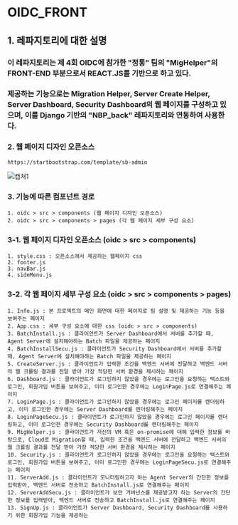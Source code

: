 # OIDC_FRONT

## 1. 레파지토리에 대한 설명
### 이 레파지토리는 제 4회 OIDC에 참가한 "정통" 팀의 "MigHelper"의 FRONT-END 부분으로서 REACT.JS를 기반으로 하고 있다. 
### 제공하는 기능으로는 Migration Helper, Server Create Helper, Server Dashboard, Security Dashboard의 웹 페이지를 구성하고 있으며, 이를 Django 기반의 "NBP_back" 레파지토리와 연동하여 사용한다.

### 2. 웹 페이지 디자인 오픈소스
    https://startbootstrap.com/template/sb-admin
    
![캡쳐1](https://user-images.githubusercontent.com/86856855/181065167-33b9da6e-d084-4ad0-b652-7891844afa2e.jpg)    

### 3. 기능에 따른 컴포넌트 경로
    1. oidc > src > components (웹 페이지 디자인 오픈소스)
    2. oidc > src > components > pages (각 웹 페이지 세부 구성 요소)
    
### 3-1. 웹 페이지 디자인 오픈소스 (oidc > src > components)
    1. style.css : 오픈소스에서 제공하는 웹페이지 css
    2. footer.js
    3. navBar.js
    4. sideMenu.js

### 3-2. 각 웹 페이지 세부 구성 요소 (oidc > src > components > pages) 
    1. Info.js : 본 프로젝트의 메인 화면에 대한 페이지로 팀 설명 및 제공하는 기능 등을 보여주는 페이지
    2. App.css : 세부 구성 요소에 대한 css (oidc > src > components)
    3. BatchInstall.js : 클라이언트가 Server Dashboard에서 서버를 추가할 때, Agent Server에 설치해야하는 Batch 파일을 제공하는 페이지
    4. BatchInstallSecu.js : 클라이언트가 Security Dashboard에서 서버를 추가할 때, Agent Server에 설치해야하는 Batch 파일을 제공하는 페이지
    5. CreateServer.js : 클라이언트가 입력한 조건을 백엔드 서버에 전달하고 백엔드 서버의 웹 크롤링 결과를 전달 받아 가장 적당한 서버 환경을 제시하는 페이지
    6. Dashboard.js : 클라이언트가 로그인하지 않았을 경우에는 로그인을 요청하는 텍스트와 로그인, 회원가입 버튼을 보여주고, 이미 로그인한 경우에는 LoginPage.js로 연결해주는 페이지
    7. LoginPage.js : 클라이언트가 로그인하지 않았을 경우에는 로그인 페이지를 렌더링하고, 이미 로그인한 경우에는 Server Dashboard를 렌더링해주는 페이지
    8. LoginPageSecu.js : 클라이언트가 로그인하지 않았을 경우에는 로그인 페이지를 렌더링하고, 이미 로그인한 경우에는 Security Dashboard를 렌더링해주는 페이지
    9. MigHelper.js : 클라이언트가 자신의 VM 혹은 on-promise에 대해 입력한 정보를 바탕으로, Cloud로 Migration할 때, 입력한 조건을 백엔드 서버에 전달하고 백엔드 서버의 웹 크롤링 결과를 전달 받아 가장 적당한 서버 환경을 제시하는 페이지 
    10. Security.js : 클라이언트가 로그인하지 않았을 경우에는 로그인을 요청하는 텍스트와 로그인, 회원가입 버튼을 보여주고, 이미 로그인한 경우에는 LoginPageSecu.js로 연결해주는 페이지
    11. ServerAdd.js : 클라이언트가 모니터링하고자 하는 Agent Server의 간단한 정보를 입력받아, 백엔드 서버로 전송하고 BatchInstall.js로 연결해주는 페이지
    12. ServerAddSecu.js : 클라이언트가 보안 거버넌스를 제공받고자 하는 Server의 간단한 정보를 입력받아, 백엔드 서버로 전송하고 BatchInstall.js로 연결해주는 페이지
    13. SignUp.js : 클라이언트가 Server Dashboard, Security Dashboard를 사용하기 위한 회원가입 기능을 제공하는 
    
